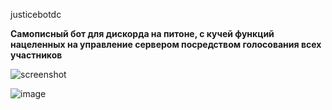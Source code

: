 justicebotdc

**Самописный бот для дискорда на питоне, с кучей функций нацеленных на управление сервером посредством голосования всех участников**

![screenshot](https://media.discordapp.net/attachments/811387661742899260/937741551117938758/unknown.png)

![image](https://user-images.githubusercontent.com/20907848/161836970-7276bf7a-e229-4e37-8bb6-9b4fb1e999b0.png)
